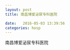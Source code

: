 ```yaml
--- 
layout: post 
title: 南昌博爱泌尿专科医院

date:   2016-05-03 13:39:56 
categories: hosp 
--- 
```

   
南昌博爱泌尿专科医院
